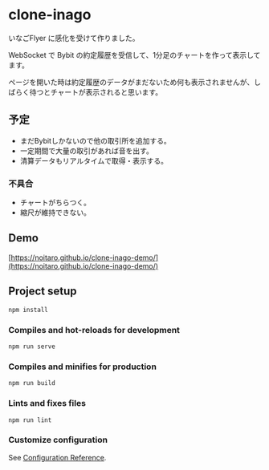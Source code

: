 # clone-inago
いなごFlyer に感化を受けて作りました。

WebSocket で Bybit の約定履歴を受信して、1分足のチャートを作って表示してます。

ページを開いた時は約定履歴のデータがまだないため何も表示されませんが、しばらく待つとチャートが表示されると思います。

## 予定
+ まだBybitしかないので他の取引所を追加する。
+ 一定期間で大量の取引があれば音を出す。
+ 清算データもリアルタイムで取得・表示する。

### 不具合
+ チャートがちらつく。
+ 縮尺が維持できない。

## Demo
[https://noitaro.github.io/clone-inago-demo/](https://noitaro.github.io/clone-inago-demo/)

## Project setup
```
npm install
```

### Compiles and hot-reloads for development
```
npm run serve
```

### Compiles and minifies for production
```
npm run build
```

### Lints and fixes files
```
npm run lint
```

### Customize configuration
See [Configuration Reference](https://cli.vuejs.org/config/).
